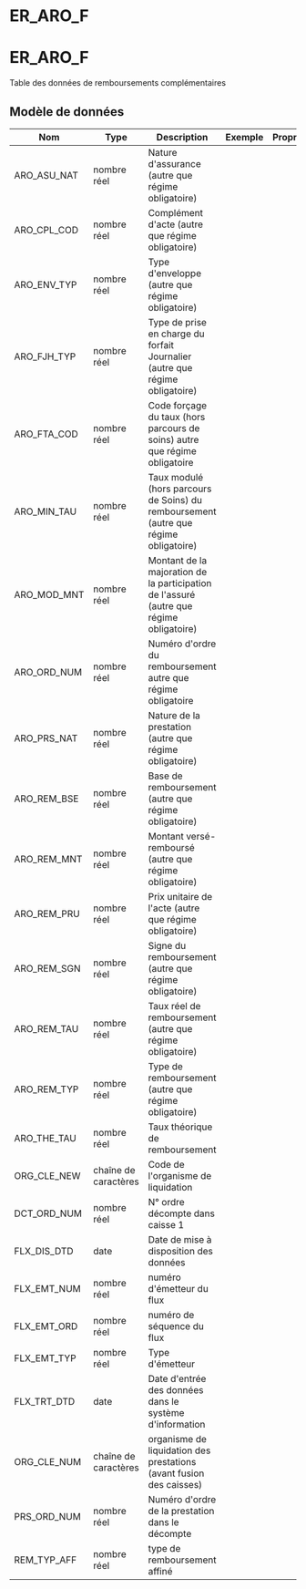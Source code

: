 # ER_ARO_F

<!-- ATTENTION : Ne pas supprimer ou modifier la ligne ci-dessous -->
# ER_ARO_F

Table des données de remboursements complémentaires


## Modèle de données

|Nom|Type|Description|Exemple|Propriétés|
|-|-|-|-|-|
|ARO_ASU_NAT|nombre réel|Nature d'assurance (autre que régime obligatoire)|||
|ARO_CPL_COD|nombre réel|Complément d'acte (autre que régime obligatoire)|||
|ARO_ENV_TYP|nombre réel|Type d'enveloppe (autre que régime obligatoire)|||
|ARO_FJH_TYP|nombre réel|Type de prise en charge du forfait Journalier (autre que régime obligatoire)|||
|ARO_FTA_COD|nombre réel|Code forçage du taux (hors parcours de soins) autre que régime obligatoire|||
|ARO_MIN_TAU|nombre réel|Taux modulé (hors parcours de Soins) du remboursement (autre que régime obligatoire)|||
|ARO_MOD_MNT|nombre réel|Montant de la majoration de la participation de l'assuré (autre que régime obligatoire)|||
|ARO_ORD_NUM|nombre réel|Numéro d'ordre du remboursement autre que régime obligatoire|||
|ARO_PRS_NAT|nombre réel|Nature de la prestation (autre que régime obligatoire)|||
|ARO_REM_BSE|nombre réel|Base de remboursement (autre que régime obligatoire)|||
|ARO_REM_MNT|nombre réel|Montant versé-remboursé (autre que régime obligatoire)|||
|ARO_REM_PRU|nombre réel|Prix unitaire de l'acte (autre que régime obligatoire)|||
|ARO_REM_SGN|nombre réel|Signe du remboursement (autre que régime obligatoire)|||
|ARO_REM_TAU|nombre réel|Taux réel de remboursement (autre que régime obligatoire)|||
|ARO_REM_TYP|nombre réel|Type de remboursement (autre que régime obligatoire)|||
|ARO_THE_TAU|nombre réel|Taux théorique de remboursement|||
|ORG_CLE_NEW|chaîne de caractères|Code de l'organisme de liquidation|||
|DCT_ORD_NUM|nombre réel|N° ordre décompte dans caisse                      1|||
|FLX_DIS_DTD|date|Date de mise à disposition des données|||
|FLX_EMT_NUM|nombre réel|numéro d'émetteur du flux|||
|FLX_EMT_ORD|nombre réel|numéro de séquence du flux|||
|FLX_EMT_TYP|nombre réel|Type d'émetteur|||
|FLX_TRT_DTD|date|Date d'entrée des données dans le système d'information|||
|ORG_CLE_NUM|chaîne de caractères|organisme de liquidation des prestations (avant fusion des caisses)|||
|PRS_ORD_NUM|nombre réel|Numéro d'ordre de la prestation dans le décompte|||
|REM_TYP_AFF|nombre réel|type de remboursement affiné|||

<!-- ATTENTION : Ne pas supprimer ou modifier la ligne ci-dessus -->
